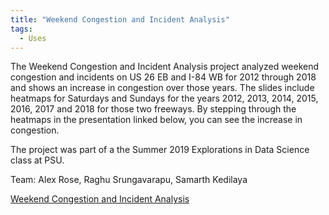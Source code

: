 ```yaml
---
title: "Weekend Congestion and Incident Analysis"
tags:
  - Uses
---
```


The Weekend Congestion and Incident Analysis project analyzed weekend congestion and incidents on US 26 EB and I-84 WB for 2012 
through 2018 and shows an increase in congestion over those years. The slides include heatmaps for Saturdays and Sundays for the 
years 2012, 2013, 2014, 2015, 2016, 2017 and 2018 for those two freeways. By stepping through the heatmaps in the presentation linked
below, you can see the increase in congestion.

The project was part of a the Summer 2019 Explorations in Data Science class at PSU.

Team: Alex Rose, Raghu Srungavarapu, Samarth Kedilaya

[Weekend Congestion and Incident Analysis](https://docs.google.com/presentation/d/11dHbEaYCWCNVX7GGv3E77v-YK0Ppd54uS7QAwCB2qbA/edit?usp=sharing)
